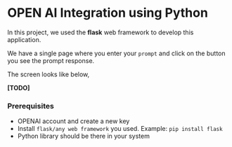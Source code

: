 # OPEN AI Integration using Python
In this project, we used the **flask** web framework to develop this application.

We have a single page where you enter your  ```prompt``` and click on the button you see the prompt response.

The screen looks like below,

**[TODO]**
### Prerequisites
- OPENAI account and create a new key
- Install ```flask/any web framework``` you used. Example: ``` pip install flask ```
- Python library should be there in your system
